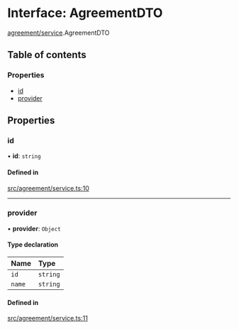 # Interface: AgreementDTO

[agreement/service](../modules/agreement_service).AgreementDTO

## Table of contents

### Properties

- [id](agreement_service.AgreementDTO#id)
- [provider](agreement_service.AgreementDTO#provider)

## Properties

### id

• **id**: `string`

#### Defined in

[src/agreement/service.ts:10](https://github.com/golemfactory/golem-js/blob/c28a1b0/src/agreement/service.ts#L10)

---

### provider

• **provider**: `Object`

#### Type declaration

| Name   | Type     |
| :----- | :------- |
| `id`   | `string` |
| `name` | `string` |

#### Defined in

[src/agreement/service.ts:11](https://github.com/golemfactory/golem-js/blob/c28a1b0/src/agreement/service.ts#L11)

